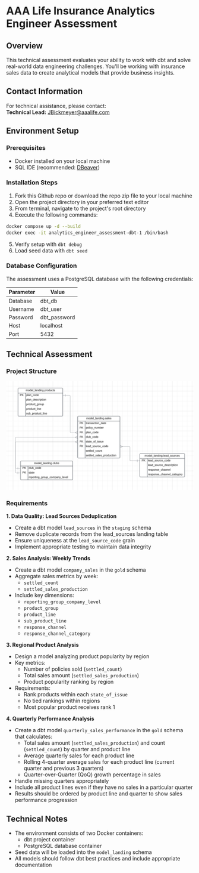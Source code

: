 # AAA Life Insurance Analytics Engineer Assessment

## Overview
This technical assessment evaluates your ability to work with dbt and solve real-world data engineering challenges. You'll be working with insurance sales data to create analytical models that provide business insights.

## Contact Information
For technical assistance, please contact:  
**Technical Lead:** JBickmeyer@aaalife.com

## Environment Setup

### Prerequisites
- Docker installed on your local machine
- SQL IDE (recommended: [DBeaver](https://dbeaver.io/))

### Installation Steps
1. Fork this Github repo or download the repo zip file to your local machine
2. Open the project directory in your preferred text editor
3. From terminal, navigate to the project's root directory
4. Execute the following commands:
```bash
docker compose up -d --build
docker exec -it analytics_engineer_assessment-dbt-1 /bin/bash
```
5. Verify setup with `dbt debug`
6. Load seed data with `dbt seed`

### Database Configuration
The assessment uses a PostgreSQL database with the following credentials:

| Parameter | Value |
|-----------|-------|
| Database | dbt_db |
| Username | dbt_user |
| Password | dbt_password |
| Host | localhost |
| Port | 5432 |

## Technical Assessment

### Project Structure
![img.png](img.png)

### Requirements

**1. Data Quality: Lead Sources Deduplication**
- Create a dbt model `lead_sources` in the `staging` schema
- Remove duplicate records from the lead_sources landing table
- Ensure uniqueness at the `lead_source_code` grain
- Implement appropriate testing to maintain data integrity

**2. Sales Analysis: Weekly Trends**
- Create a dbt model `company_sales` in the `gold` schema
- Aggregate sales metrics by week:
  - `settled_count`
  - `settled_sales_production`
- Include key dimensions:
  - `reporting_group_company_level`
  - `product_group`
  - `product_line`
  - `sub_product_line`
  - `response_channel`
  - `response_channel_category`

**3. Regional Product Analysis**
- Design a model analyzing product popularity by region
- Key metrics:
  - Number of policies sold (`settled_count`)
  - Total sales amount (`settled_sales_production`)
  - Product popularity ranking by region
- Requirements:
  - Rank products within each `state_of_issue`
  - No tied rankings within regions
  - Most popular product receives rank 1

**4. Quarterly Performance Analysis**
- Create a dbt model `quarterly_sales_performance` in the `gold` schema that calculates:
  - Total sales amount (`settled_sales_production`) and count (`settled_count`) by quarter and product line
  - Average quarterly sales for each product line
  - Rolling 4-quarter average sales for each product line (current quarter and previous 3 quarters)
  - Quarter-over-Quarter (QoQ) growth percentage in sales
- Handle missing quarters appropriately
- Include all product lines even if they have no sales in a particular quarter
- Results should be ordered by product line and quarter to show sales performance progression

## Technical Notes
- The environment consists of two Docker containers:
  - dbt project container
  - PostgreSQL database container
- Seed data will be loaded into the `model_landing` schema
- All models should follow dbt best practices and include appropriate documentation